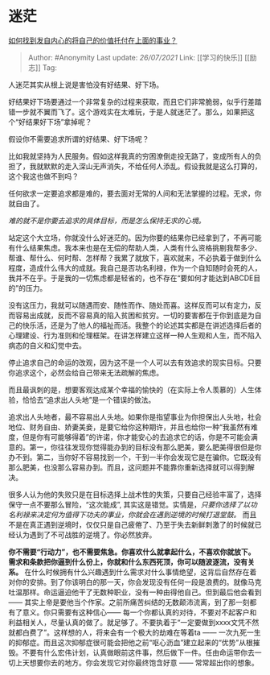 # 迷茫
[如何找到发自内心的将自己的价值托付在上面的事业？](https://zhuanlan.zhihu.com/p/397031814)

> Author: #Anonymity
> Last update: *26/07/2021* 
> Link: [[学习的快乐]] [[励志]]
> Tag:    


 人迷茫其实从根上说是害怕没有好结果、好下场。
 
 好结果好下场要通过一个非常复杂的过程来获取，而且它们非常脆弱，似乎行差踏错一步就不翼而飞了。这个游戏实在太难玩，于是人就迷茫了。那么，如果把这个“好结果好下场”拿掉呢？
 
 假设你不需要追求所谓的好结果、好下场呢？
 
 比如我就坚持为人民服务。假如这样我真的穷困潦倒走投无路了，变成所有人的负担了，我就默默的走入深山无声消失，不给任何人添乱。假设我就是这么打算的，这个我这也做不到吗？
 
 任何欲求一定要追求都是难的，要去面对无常的人间和无法掌握的过程。无求，你就自由了。
 
 *难的就不是你要去追求的具体目标，而是怎么保持无求的心境。*
 
 站定这个大立场，你就没什么好迷茫的。因为你要的结果你已经拿到了，不再可能有什么结果焦虑。我本来也是在无偿的帮助人类，人类有什么资格挑剔我帮多少、帮谁、帮什么、何时帮、怎样帮？我累了就放下，喜欢就来，不必执着于做到什么程度，造成什么伟大的成就。我自己是否功名利禄，作为一个自知随时会死的人，我并不在乎。于是我的一切焦虑都是轻省的，也不存在“要如何才能达到ABCDE目的”的压力。

 没有这压力，我就可以随遇而安、随性而作、随处而喜。这样反而可以有定力，反而容易出成就，反而不容易真的陷入贫困和贫穷。一切的要害都在于你到底是为自己的快乐活，还是为了他人的福祉而活。我整个的论述其实都是在讲述选择后者的心理建设、行为准则和伦理框架。在讲怎样建立这样一种人生观和人生，而不陷入病态的自义和幻觉中去。

 停止追求自己的命运的改观，因为这不是一个人可以去有效追求的现实目标。只要你追求这个，必然会给自己带来无法疏解的焦虑。
 
 而且最讽刺的是，想要客观达成某个幸福的愉快的（在实际上令人羡慕的）人生体验，恰恰去“追求出人头地”是一个错误的做法。
 
 追求出人头地者，最不容易出人头地。如果你是指望事业为你担保出人头地，社会地位、财务自由、娇妻美妾，是要它给你这种期许，并且也给你一种“我虽然有难度，但是你有可能够得着”的许诺，你才能安心的去追求它的话，你是不可能会满意的。第一，你往往发现你觉得能办到的目标没有那么肥美，要么肥美得很但是你办不到。第二，当你好不容易找到一个，干到一半你会发现它是在骗你。它既没有那么肥美，也没那么容易办到。而且，这问题并不能靠你重新选择就可以得到解决。
 
 很多人认为他的失败只是在目标选择上战术性的失策，只要自己经验丰富了，选择保守一点不要那么冒险，“这次能成”, 其实这是错觉。实情是，*只要你选择了以功名利禄来决定何为值得下功夫的事业，你就会在遇到逆境的时候打退堂鼓。* 而且不是在真正遇到逆境时，仅仅只是自己疲倦了、乃至于失去新鲜刺激了的时候就已经认为遇到了不可战胜的逆境了。你必然放弃。

 **你不需要“行动力”，也不需要焦急。你喜欢什么就拿起什么，不喜欢你就放下。需求和条款把你逼到什么份上，你就和什么东西死顶，你可以随波逐流，没有关系。** 在什么时候拥有什么兴趣遇到什么需求对什么事情绝望，这背后自然存在着对你的安排。到了你该明白的那一天，你会发现没有任何一段是浪费的。就像马克吐温那样。命运逼迫他干了无数种职业，没有一种由得他自己。但到最后他会看到 —— 其实上帝是要他当个作家。之前所痛苦纠结的无数颠沛流离，到了那一刻都有了意义。你只需要有这种信心—— 每一个你都认真的对待，不要对不起客户和利益相关人，尽量认真的做了。就足够了。不要执着于“一定要做到xxxx文凭不然就都白费了”。这样想的人，将来会有一个极大的劫难在等着ta —— 一次九死一生的抑郁症。而且这次抑郁症很可能会把他之前“呕心沥血”建立起来的“优势”从根摧毁。不要有什么宏伟计划，认真做眼前这件事，然后做下一件。任由命运带你去一切上天想要你去的地方。你会发现它对你最终饱含好意 —— 常常超出你的想象。
